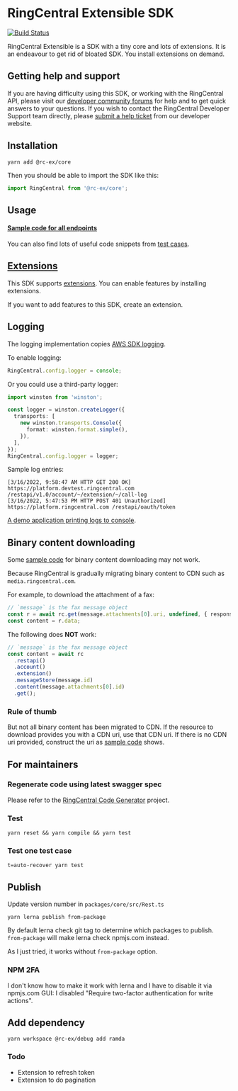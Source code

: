 # RingCentral Extensible SDK

[![Build Status](https://github.com/ringcentral/ringcentral-extensible/workflows/Node.js/badge.svg?branch=master)](https://github.com/ringcentral/ringcentral-extensible/actions)

RingCentral Extensible is a SDK with a tiny core and lots of extensions.
It is an endeavour to get rid of bloated SDK. You install extensions on demand.

## Getting help and support

If you are having difficulty using this SDK, or working with the RingCentral API, please visit our [developer community forums](https://community.ringcentral.com/spaces/144/) for help and to get quick answers to your questions. If you wish to contact the RingCentral Developer Support team directly, please [submit a help ticket](https://developers.ringcentral.com/support/create-case) from our developer website.

## Installation

```
yarn add @rc-ex/core
```

Then you should be able to import the SDK like this:

```ts
import RingCentral from '@rc-ex/core';
```

## Usage

#### [Sample code for all endpoints](./packages/core/src/samples.md)

You can also find lots of useful code snippets from [test cases](./test).

## [Extensions](./packages/extensions)

This SDK supports [extensions](./packages/extensions). You can enable features by installing extensions.

If you want to add features to this SDK, create an extension.

## Logging

The logging implementation copies [AWS SDK logging](https://docs.aws.amazon.com/sdk-for-javascript/v2/developer-guide/logging-sdk-calls.html).

To enable logging:

```ts
RingCentral.config.logger = console;
```

Or you could use a third-party logger:

```ts
import winston from 'winston';

const logger = winston.createLogger({
  transports: [
    new winston.transports.Console({
      format: winston.format.simple(),
    }),
  ],
});
RingCentral.config.logger = logger;
```

Sample log entries:

```
[3/16/2022, 9:58:47 AM HTTP GET 200 OK] https://platform.devtest.ringcentral.com /restapi/v1.0/account/~/extension/~/call-log
[3/16/2022, 5:47:53 PM HTTP POST 401 Unauthorized] https://platform.ringcentral.com /restapi/oauth/token
```

[A demo application printing logs to console](https://github.com/tylerlong/rc-logging-demo-ts).

## Binary content downloading

Some [sample code](./packages/core/src/samples.md) for binary content downloading may not work.

Because RingCentral is gradually migrating binary content to CDN such as `media.ringcentral.com`.

For example, to download the attachment of a fax:

```ts
// `message` is the fax message object
const r = await rc.get(message.attachments[0].uri, undefined, { responseType: 'arraybuffer' });
const content = r.data;
```

The following does **NOT** work:

```ts
// `message` is the fax message object
const content = await rc
  .restapi()
  .account()
  .extension()
  .messageStore(message.id)
  .content(message.attachments[0].id)
  .get();
```

### Rule of thumb

But not all binary content has been migrated to CDN.
If the resource to download provides you with a CDN uri, use that CDN uri.
If there is no CDN uri provided, construct the uri as [sample code](./packages/core/src/samples.md) shows.

## For maintainers

### Regenerate code using latest swagger spec

Please refer to the [RingCentral Code Generator](https://github.com/tylerlong/ringcentral-code-generator-typescript) project.

### Test

```
yarn reset && yarn compile && yarn test
```

### Test one test case

```
t=auto-recover yarn test
```

## Publish

Update version number in `packages/core/src/Rest.ts`

```
yarn lerna publish from-package
```

By default lerna check git tag to determine which packages to publish.
`from-package` will make lerna check npmjs.com instead.

As I just tried, it works without `from-package` option.


### NPM 2FA

I don't know how to make it work with lerna and I have to disable it via npmjs.com GUI: I disabled "Require two-factor authentication for write actions".

## Add dependency

```
yarn workspace @rc-ex/debug add ramda
```

### Todo

- Extension to refresh token
- Extension to do pagination

